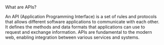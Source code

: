 What are APIs?

An API (Application Programming Interface) is a set of rules and protocols that allows different software applications to communicate with each other. It defines the methods and data formats that applications can use to request and exchange information. APIs are fundamental to the modern web, enabling integration between various services and systems.

